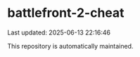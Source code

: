 # battlefront-2-cheat

Last updated: 2025-06-13 22:16:46

This repository is automatically maintained.
